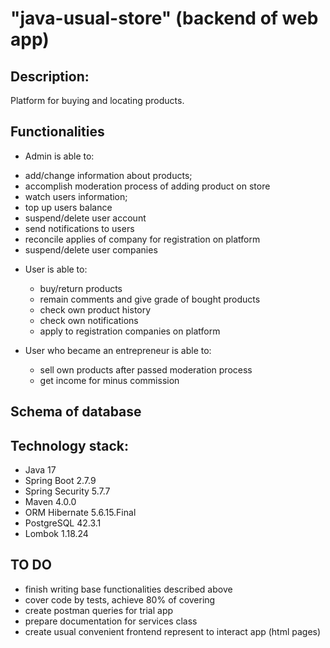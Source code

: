 # "java-usual-store" (backend of web app)

## Description:

Platform for buying and locating products.

## Functionalities

* Admin is able to:
 - add/change information about products;
 - accomplish moderation process of adding product on store
 - watch users information;
 - top up users balance
 - suspend/delete user account
 - send notifications to users
 - reconcile applies of company for registration on platform
 - suspend/delete user companies

* User is able to:
  - buy/return products
  - remain comments and give grade of bought products
  - check own product history
  - check own notifications
  - apply to registration companies on platform

* User who became an entrepreneur is able to:
  - sell own products after passed moderation process
  - get income for minus commission

## Schema of database



## Technology stack:
 - Java 17
 - Spring Boot 2.7.9
 - Spring Security 5.7.7
 - Maven 4.0.0
 - ORM Hibernate 5.6.15.Final
 - PostgreSQL 42.3.1
 - Lombok 1.18.24

## TO DO
- finish writing base functionalities described above
- cover code by tests, achieve 80% of covering
- create postman queries for trial app
- prepare documentation for services class
- create usual convenient frontend represent to interact app (html pages)